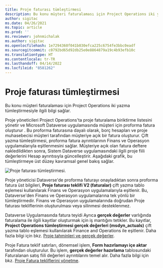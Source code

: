 ```yaml
---
title: Proje faturası tümleştirmesi
description: Bu konu müşteri faturalaması için Project Operations iki yazma tümleştirmesiyle ilgili bilgi sağlar.
author: sigitac
ms.date: 04/26/2021
ms.topic: article
ms.prod: ''
ms.reviewer: johnmichalak
ms.author: sigitac
ms.openlocfilehash: 1e7294360f041b030efca225c6754fe3bbc0eadf
ms.sourcegitcommit: c0792bd65d92db25e0e8864879a19c4b93efb10c
ms.translationtype: HT
ms.contentlocale: tr-TR
ms.lasthandoff: 04/14/2022
ms.locfileid: "8581262"
---
```

# <a name="project-invoice-integration"></a>Proje faturası tümleştirmesi

Bu konu müşteri faturalaması için Project Operations iki yazma tümleştirmesiyle ilgili bilgi sağlar.

Proje yöneticileri Project Operations'ta proje faturalama biriktirme listesini yönetir ve Microsoft Dataverse uygulamasında müşteri için proforma fatura oluşturur . Bu proforma faturasına dayalı olarak, borç hesapları ve proje muhasebecisi müşteri tarafından müşteriye açık bir fatura oluşturur. Çift yazma tümleştirmesi, proforma fatura ayrıntılarının Finans ve Operasyon uygulamalarıyla eşitlenmesini sağlar. Müşteriye açık olan fatura deftere nakledildikten sonra, Sistem Dataverse uygulamasındaki ilgili proje fiili değerlerini Hesap ayrıntısıyla güncelleştirir. Aşağıdaki grafik, bu tümleştirmeye üst düzey kavramsal genel bakış sağlar.

   ![Proje faturası tümleştirmesi.](./media/DW5Invoicing.png)

Proje yöneticisi Dataverse'de proforma faturayı onayladıktan sonra proforma fatura üst bilgileri, **Proje faturası teklifi V2 (faturalar)** çift yazma tablo eşlemesi kullanılarak Finans ve Operasyon uygulamalarıyla eşitlenir. Bu, Dataverse'den Finans ve Operasyon uygulamalarına tek yönlü bir tümleştirmedir. Finans ve Operasyon uygulamalarında doğrudan Proje faturası tekliflerinin oluşturulması veya silinmesi desteklenmez.

Dataverse Uygulamasında fatura teyidi Ayrıca **gerçek değerler** varlığında faturalama ile ilgili kayıtlar oluşturmak için iş mantığını tetikler. Bu kayıtlar, **Project Operations tümleştirmesi gerçek değerleri (msdyn\_actuals)** çift yazma tablo eşlemesi kullanılarak Finance and Operations ile eşitlenir. Daha fazla bilgi için bkz. [Proje tahminleri ve gerçek değerler](resource-dual-write-estimates-actuals.md). 

Proje Fatura teklif satırları, dönemsel işlem, **Form hazırlamayı içe aktar** tarafından oluşturulur. Bu işlem, **gerçek değerler hazırlama** tablosundaki Faturalanan satış fiili değerleri ayrıntılarını temel alır. Daha fazla bilgi için bkz. [Proje Fatura tekliflerini yönetme](../invoicing/format-update-project-invoice-proposals.md#create-project-invoice-proposals). 
